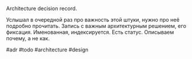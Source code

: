 Architecture decision record.

Услышал в очередной раз про важность этой штуки, нужно про неё подробно прочитать. Запись с важным архитектурным решением, его фиксация. Именованная, индексируется. Есть статус. Описываем почему, а не как.

#adr #todo #architecture #design